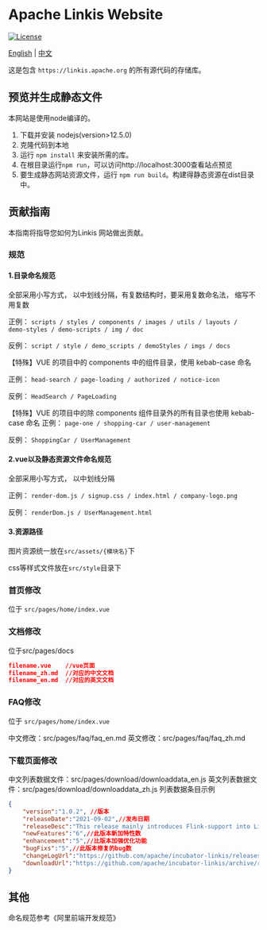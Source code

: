 # Apache Linkis Website
[![License](https://img.shields.io/badge/license-Apache%202-4EB1BA.svg)](https://www.apache.org/licenses/LICENSE-2.0.html)

[English](README.md) | [中文](README_ZH.md)

这是包含 `https://linkis.apache.org` 的所有源代码的存储库。

## 预览并生成静态文件

本网站是使用node编译的。

1. 下载并安装 nodejs(version>12.5.0)
2. 克隆代码到本地 
2. 运行 `npm install` 来安装所需的库。
3. 在根目录运行`npm run`，可以访问http://localhost:3000查看站点预览
4. 要生成静态网站资源文件，运行 `npm run build`。构建得静态资源在dist目录中。

## 贡献指南

本指南将指导您如何为Linkis 网站做出贡献。

### 规范

#### 1.目录命名规范

全部采用小写方式， 以中划线分隔，有复数结构时，要采用复数命名法， 缩写不用复数

正例： `scripts / styles / components / images / utils / layouts / demo-styles / demo-scripts / img / doc`

反例： `script / style / demo_scripts / demoStyles / imgs / docs`

【特殊】VUE 的项目中的 components 中的组件目录，使用 kebab-case 命名

正例： `head-search / page-loading / authorized / notice-icon`

反例： `HeadSearch / PageLoading`

【特殊】VUE 的项目中的除 components 组件目录外的所有目录也使用 kebab-case 命名
正例： `page-one / shopping-car / user-management`

反例： `ShoppingCar / UserManagement`

#### 2.vue以及静态资源文件命名规范

全部采用小写方式， 以中划线分隔

正例： `render-dom.js / signup.css / index.html / company-logo.png`

反例： `renderDom.js / UserManagement.html`

#### 3.资源路径 

图片资源统一放在`src/assets/{模块名}`下

css等样式文件放在`src/style`目录下



### 首页修改

位于 `src/pages/home/index.vue`



### 文档修改 

位于src/pages/docs

```json
filename.vue    //vue页面
filename_zh.md  //对应的中文文档
filename_en.md	//对应的英文文档

```


### FAQ修改

位于 `src/pages/home/index.vue`

中文修改：src/pages/faq/faq_en.md
英文修改：src/pages/faq/faq_zh.md

### 下载页面修改

中文列表数据文件：src/pages/download/downloaddata_en.js
英文列表数据文件：src/pages/download/downloaddata_zh.js
列表数据条目示例

```json
{
    "version":"1.0.2", //版本
    "releaseDate":"2021-09-02",//发布日期
    "releaseDesc":"This release mainly introduces Flink-support into Linkis ecosystem.",//描述
    "newFeatures":"6",//此版本新加特性数
    "enhancement":"5",//比版本加强优化功能
    "bugFixs":"5",//此版本修复的bug数
    "changeLogUrl":"https://github.com/apache/incubator-linkis/releases/tag/1.0.2",//详细变更日志 链接到github上发布日志
    "downloadUrl":"https://github.com/apache/incubator-linkis/archive/refs/tags/1.0.2.zip"//版本的下载地址
}
```



## 其他 
命名规范参考《阿里前端开发规范》